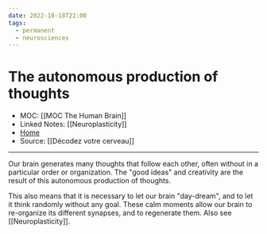 ```yaml
---
date: 2022-10-18T22:00
tags:
  - permanent
  - neurosciences
---
```

# The autonomous production of thoughts
- MOC: [[MOC The Human Brain]]
- Linked Notes: [[Neuroplasticity]]
- [Home](https://misudashi.ga/)
- Source: [[Décodez votre cerveau]]
---------- 
Our brain generates many thoughts that follow each other, often without in a particular order or organization. The "good ideas" and creativity are the result of this autonomous production of thoughts.

This also means that it is necessary to let our brain "day-dream", and to let it think randomly without any goal. These calm moments allow our brain to re-organize its different synapses, and to regenerate them. Also see [[Neuroplasticity]].